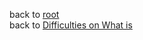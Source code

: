 back to [root](https://github.com/makikuri/nousmonkey/blob/Ancient-Philosophy/root.md) <br>
back to [Difficulties on What is](https://github.com/makikuri/nousmonkey/blob/Ancient-Philosophy/Difficulties_on_what_is.monist%26dualist.md)

